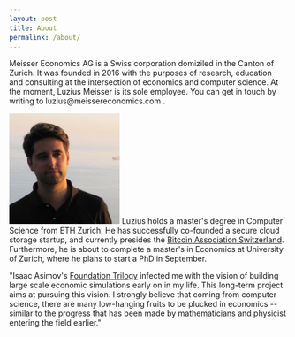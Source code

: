 ```yaml
---
layout: post
title: About
permalink: /about/
---
```

<p>Meisser Economics AG is a Swiss corporation domiziled in the Canton of Zurich. It was founded in 2016 with the purposes of research, education and consulting at the intersection of economics and computer science. At the moment, Luzius Meisser is its sole employee. You can get in touch by writing to luzius@meissereconomics.com .</p>

<p><img src="/assets/images/luzius.jpg" alt="" class="image left"> Luzius holds a master's degree in Computer Science from ETH Zurich. He has successfully co-founded a secure cloud storage startup, and currently presides the <a href="http://bitcoinassociation.ch/">Bitcoin Association Switzerland</a>. Furthermore, he is about to complete a master's in Economics at University of Zurich, where he plans to start a PhD in September.</p>

<p>"Isaac Asimov's <a href="https://en.wikipedia.org/wiki/Foundation_series">Foundation Trilogy</a> infected me with the vision of building large scale economic simulations early on in my life. This long-term project aims at pursuing this vision. I strongly believe that coming from computer science, there are many low-hanging fruits to be plucked in economics -- similar to the progress that has been made by mathematicians and physicist entering the field earlier."</p>